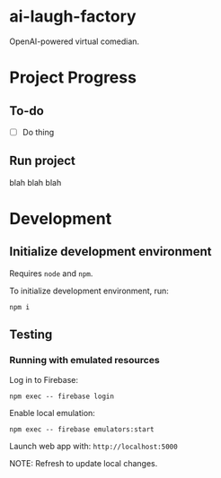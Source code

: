 # ai-laugh-factory

OpenAI-powered virtual comedian.

# Project Progress
##  To-do
- [ ] Do thing

## Run project
blah blah blah

# Development
## Initialize development environment
Requires `node` and `npm`. 

To initialize development environment, run:
```
npm i
```

## Testing
### Running with emulated resources
Log in to Firebase:
```
npm exec -- firebase login
```

Enable local emulation:
```
npm exec -- firebase emulators:start
```

Launch web app with: `http://localhost:5000`

NOTE: Refresh to update local changes.